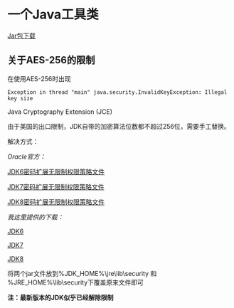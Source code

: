 # 一个Java工具类

[Jar包下载](target/TJLUtil-1.0.jar)

## 关于AES-256的限制

在使用AES-256时出现

`Exception in thread "main" java.security.InvalidKeyException: Illegal key size`

Java Cryptography Extension (JCE)

由于美国的出口限制，JDK自带的加密算法位数都不超过256位，需要手工替换。

解决方式：

*Oracle官方：*

[JDK6密码扩展无限制权限策略文件](https://www.oracle.com/java/technologies/jce-6-download.html)

[JDK7密码扩展无限制权限策略文件](https://www.oracle.com/java/technologies/javase-jce7-downloads.html)

[JDK8密码扩展无限制权限策略文件](https://www.oracle.com/java/technologies/javase-jce8-downloads.html)

*我这里提供的下载：*

[JDK6](file/JcePolicy/jce_policy-6.zip)

[JDK7](file/JcePolicy/UnlimitedJCEPolicyJDK7.zip)

[JDK8](file/JcePolicy/jce_policy-8.zip)

将两个jar文件放到%JDK_HOME%\jre\lib\security 和 %JRE_HOME%\lib\security下覆盖原来文件即可

**注：最新版本的JDK似乎已经解除限制**
